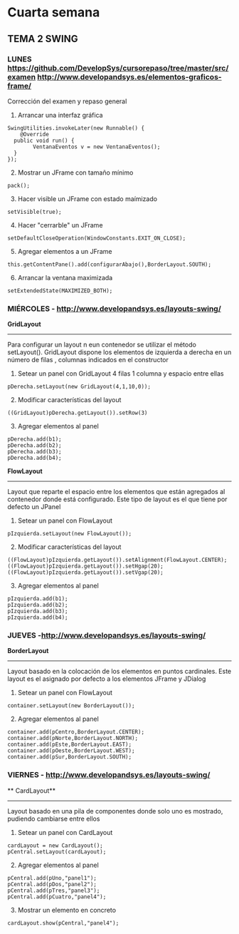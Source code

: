 # Cuarta semana

## TEMA 2 SWING


### LUNES https://github.com/DevelopSys/cursorepaso/tree/master/src/examen http://www.developandsys.es/elementos-graficos-frame/

Corrección del examen y repaso general

1. Arrancar una interfaz gráfica
````
SwingUtilities.invokeLater(new Runnable() {  
    @Override  
  public void run() {  
        VentanaEventos v = new VentanaEventos();  
  }  
});
````
2. Mostrar un JFrame con tamaño mínimo
````
pack();
````
3. Hacer visible un JFrame con estado maímizado
````
setVisible(true);
````
4. Hacer "cerrarble" un JFrame
````
setDefaultCloseOperation(WindowConstants.EXIT_ON_CLOSE);
````
5. Agregar elementos a un JFrame
````
this.getContentPane().add(configurarAbajo(),BorderLayout.SOUTH);
````
6. Arrancar la ventana maximizada
````
setExtendedState(MAXIMIZED_BOTH);
````

### MIÉRCOLES - http://www.developandsys.es/layouts-swing/
**GridLayout**
****
Para configurar un layout n eun contenedor se utilizar el método setLayout(). GridLayout dispone los elementos de izquierda a derecha en un número de filas , columnas indicados en el constructor
1. Setear un panel con GridLayout 4 filas 1 columna y espacio entre ellas
````
pDerecha.setLayout(new GridLayout(4,1,10,0));
````
2. Modificar características del layout
````
((GridLayout)pDerecha.getLayout()).setRow(3)
````
3. Agregar elementos al panel
````
pDerecha.add(b1);  
pDerecha.add(b2);  
pDerecha.add(b3);  
pDerecha.add(b4);
````

**FlowLayout**
****
Layout que reparte el espacio entre los elementos que están agregados al contenedor donde está configurado. Este tipo de layout es el que tiene por defecto un JPanel

1. Setear un panel con FlowLayout 
````
pIzquierda.setLayout(new FlowLayout());  
````
2. Modificar características del layout
````
((FlowLayout)pIzquierda.getLayout()).setAlignment(FlowLayout.CENTER);  
((FlowLayout)pIzquierda.getLayout()).setHgap(20);  
((FlowLayout)pIzquierda.getLayout()).setVgap(20);
````
3. Agregar elementos al panel
````
pIzquierda.add(b1);  
pIzquierda.add(b2);  
pIzquierda.add(b3);  
pIzquierda.add(b4);
````

### JUEVES -http://www.developandsys.es/layouts-swing/

**BorderLayout**
****
Layout basado en la colocación de los elementos en puntos cardinales. Este layout es el asignado por defecto a los elementos JFrame y JDialog

1. Setear un panel con FlowLayout 
````
container.setLayout(new BorderLayout());  
````
2. Agregar elementos al panel
````
container.add(pCentro,BorderLayout.CENTER);  
container.add(pNorte,BorderLayout.NORTH);  
container.add(pEste,BorderLayout.EAST);  
container.add(pOeste,BorderLayout.WEST);  
container.add(pSur,BorderLayout.SOUTH);
````
 
### VIERNES - http://www.developandsys.es/layouts-swing/

** CardLayout** 
****
Layout basado en una pila de componentes donde solo uno es mostrado, pudiendo cambiarse entre ellos
1. Setear un panel con CardLayout 
````
cardLayout = new CardLayout();
pCentral.setLayout(cardLayout);
````
2. Agregar elementos al panel
````
pCentral.add(pUno,"panel1");  
pCentral.add(pDos,"panel2");  
pCentral.add(pTres,"panel3");  
pCentral.add(pCuatro,"panel4");
````
3. Mostrar un elemento en concreto
````
cardLayout.show(pCentral,"panel4");
````